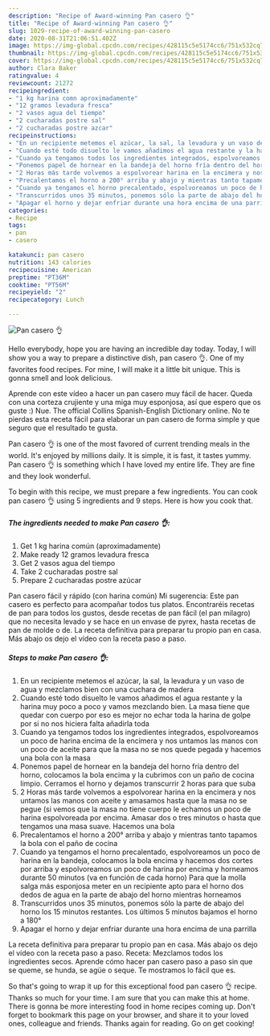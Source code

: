 ```yaml
---
description: "Recipe of Award-winning Pan casero 👌"
title: "Recipe of Award-winning Pan casero 👌"
slug: 1029-recipe-of-award-winning-pan-casero
date: 2020-08-31T21:06:51.402Z
image: https://img-global.cpcdn.com/recipes/428115c5e5174cc6/751x532cq70/pan-casero-👌-foto-principal.jpg
thumbnail: https://img-global.cpcdn.com/recipes/428115c5e5174cc6/751x532cq70/pan-casero-👌-foto-principal.jpg
cover: https://img-global.cpcdn.com/recipes/428115c5e5174cc6/751x532cq70/pan-casero-👌-foto-principal.jpg
author: Clara Baker
ratingvalue: 4
reviewcount: 21272
recipeingredient:
- "1 kg harina comn aproximadamente"
- "12 gramos levadura fresca"
- "2 vasos agua del tiempo"
- "2 cucharadas postre sal"
- "2 cucharadas postre azcar"
recipeinstructions:
- "En un recipiente metemos el azúcar, la sal, la levadura y un vaso de agua y mezclamos bien con una cuchara de madera"
- "Cuando esté todo disuelto le vamos añadimos el agua restante y la harina muy poco a poco y vamos mezclando bien. La masa tiene que quedar con cuerpo por eso es mejor no echar toda la harina de golpe por si no nos hiciera falta añadirla toda"
- "Cuando ya tengamos todos los ingredientes integrados, espolvoreamos un poco de harina encima de la encimera y nos untamos las manos con un poco de aceite para que la masa no se nos quede pegada y hacemos una bola con la masa"
- "Ponemos papel de hornear en la bandeja del horno fría dentro del horno, colocamos la bola encima y la cubrimos con un paño de cocina limpio. Cerramos el horno y dejamos transcurrir 2 horas para que suba"
- "2 Horas más tarde volvemos a espolvorear harina en la encimera y nos untamos las manos con aceite y amasamos hasta que la masa no se pegue (si vemos que la masa no tiene cuerpo le echamos un poco de harina espolvoreada por encima. Amasar dos o tres minutos o hasta que tengamos una masa suave. Hacemos una bola"
- "Precalentamos el horno a 200° arriba y abajo y mientras tanto tapamos la bola con el paño de cocina"
- "Cuando ya tengamos el horno precalentado, espolvoreamos un poco de harina en la bandeja, colocamos la bola encima y hacemos dos cortes por arriba y espolvoreamos un poco de harina por encima y horneamos durante 50 minutos (va en función de cada horno) Para que la molla salga más esponjosa meter en un recipiente apto para el horno dos dedos de agua en la parte de abajo del horno mientras horneamos"
- "Transcurridos unos 35 minutos, ponemos sólo la parte de abajo del horno los 15 minutos restantes. Los últimos 5 minutos bajamos el horno a 180°"
- "Apagar el horno y dejar enfriar durante una hora encima de una parrilla"
categories:
- Recipe
tags:
- pan
- casero

katakunci: pan casero 
nutrition: 143 calories
recipecuisine: American
preptime: "PT36M"
cooktime: "PT56M"
recipeyield: "2"
recipecategory: Lunch

---
```



![Pan casero 👌](https://img-global.cpcdn.com/recipes/428115c5e5174cc6/751x532cq70/pan-casero-👌-foto-principal.jpg)

Hello everybody, hope you are having an incredible day today. Today, I will show you a way to prepare a distinctive dish, pan casero 👌. One of my favorites food recipes. For mine, I will make it a little bit unique. This is gonna smell and look delicious.

Aprende con este vídeo a hacer un pan casero muy fácil de hacer. Queda con una corteza crujiente y una miga muy esponjosa, así que espero que os guste :) Nue. The official Collins Spanish-English Dictionary online. No te pierdas esta receta fácil para elaborar un pan casero de forma simple y que seguro que el resultado te gusta.

Pan casero 👌 is one of the most favored of current trending meals in the world. It's enjoyed by millions daily. It is simple, it is fast, it tastes yummy. Pan casero 👌 is something which I have loved my entire life. They are fine and they look wonderful.


To begin with this recipe, we must prepare a few ingredients. You can cook pan casero 👌 using 5 ingredients and 9 steps. Here is how you cook that.

<!--inarticleads1-->

##### The ingredients needed to make Pan casero 👌:

1. Get 1 kg harina común (aproximadamente)
1. Make ready 12 gramos levadura fresca
1. Get 2 vasos agua del tiempo
1. Take 2 cucharadas postre sal
1. Prepare 2 cucharadas postre azúcar


Pan casero fácil y rápido (con harina común) Mi sugerencia: Este pan casero es perfecto para acompañar todos tus platos. Encontraréis recetas de pan para todos los gustos, desde recetas de pan fácil (el pan milagro) que no necesita levado y se hace en un envase de pyrex, hasta recetas de pan de molde o de. La receta definitiva para preparar tu propio pan en casa. Más abajo os dejo el vídeo con la receta paso a paso. 

<!--inarticleads2-->

##### Steps to make Pan casero 👌:

1. En un recipiente metemos el azúcar, la sal, la levadura y un vaso de agua y mezclamos bien con una cuchara de madera
1. Cuando esté todo disuelto le vamos añadimos el agua restante y la harina muy poco a poco y vamos mezclando bien. La masa tiene que quedar con cuerpo por eso es mejor no echar toda la harina de golpe por si no nos hiciera falta añadirla toda
1. Cuando ya tengamos todos los ingredientes integrados, espolvoreamos un poco de harina encima de la encimera y nos untamos las manos con un poco de aceite para que la masa no se nos quede pegada y hacemos una bola con la masa
1. Ponemos papel de hornear en la bandeja del horno fría dentro del horno, colocamos la bola encima y la cubrimos con un paño de cocina limpio. Cerramos el horno y dejamos transcurrir 2 horas para que suba
1. 2 Horas más tarde volvemos a espolvorear harina en la encimera y nos untamos las manos con aceite y amasamos hasta que la masa no se pegue (si vemos que la masa no tiene cuerpo le echamos un poco de harina espolvoreada por encima. Amasar dos o tres minutos o hasta que tengamos una masa suave. Hacemos una bola
1. Precalentamos el horno a 200° arriba y abajo y mientras tanto tapamos la bola con el paño de cocina
1. Cuando ya tengamos el horno precalentado, espolvoreamos un poco de harina en la bandeja, colocamos la bola encima y hacemos dos cortes por arriba y espolvoreamos un poco de harina por encima y horneamos durante 50 minutos (va en función de cada horno) Para que la molla salga más esponjosa meter en un recipiente apto para el horno dos dedos de agua en la parte de abajo del horno mientras horneamos
1. Transcurridos unos 35 minutos, ponemos sólo la parte de abajo del horno los 15 minutos restantes. Los últimos 5 minutos bajamos el horno a 180°
1. Apagar el horno y dejar enfriar durante una hora encima de una parrilla


La receta definitiva para preparar tu propio pan en casa. Más abajo os dejo el vídeo con la receta paso a paso. Receta: Mezclamos todos los ingredientes secos. Aprende cómo hacer pan casero paso a paso sin que se queme, se hunda, se agüe o seque. Te mostramos lo fácil que es. 

So that's going to wrap it up for this exceptional food pan casero 👌 recipe. Thanks so much for your time. I am sure that you can make this at home. There is gonna be more interesting food in home recipes coming up. Don't forget to bookmark this page on your browser, and share it to your loved ones, colleague and friends. Thanks again for reading. Go on get cooking!
